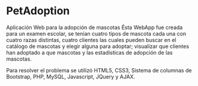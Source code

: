 # PetAdoption
Aplicación Web para la adopción de mascotas
Ésta WebApp fue creada para un examen escolar, se tenían cuatro tipos de mascota cada una con cuatro razas distintas,
cuatro clientes las cuales pueden buscar en el catálogo de mascotas y elegir alguna para adoptar; visualizar que clientes han
adoptado a que mascotas y las estadisticas de adopción de las mascotas.

Para resolver el problema se utilizó HTML5, CSS3, Sistema de columnas de Bootstrap, PHP, MySQL, Javascript, JQuery y AJAX.
